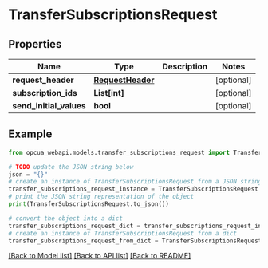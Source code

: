 # TransferSubscriptionsRequest


## Properties

Name | Type | Description | Notes
------------ | ------------- | ------------- | -------------
**request_header** | [**RequestHeader**](RequestHeader.md) |  | [optional] 
**subscription_ids** | **List[int]** |  | [optional] 
**send_initial_values** | **bool** |  | [optional] 

## Example

```python
from opcua_webapi.models.transfer_subscriptions_request import TransferSubscriptionsRequest

# TODO update the JSON string below
json = "{}"
# create an instance of TransferSubscriptionsRequest from a JSON string
transfer_subscriptions_request_instance = TransferSubscriptionsRequest.from_json(json)
# print the JSON string representation of the object
print(TransferSubscriptionsRequest.to_json())

# convert the object into a dict
transfer_subscriptions_request_dict = transfer_subscriptions_request_instance.to_dict()
# create an instance of TransferSubscriptionsRequest from a dict
transfer_subscriptions_request_from_dict = TransferSubscriptionsRequest.from_dict(transfer_subscriptions_request_dict)
```
[[Back to Model list]](../README.md#documentation-for-models) [[Back to API list]](../README.md#documentation-for-api-endpoints) [[Back to README]](../README.md)


